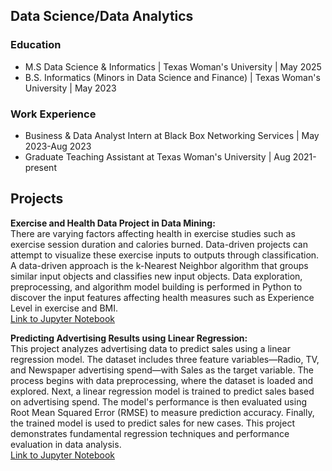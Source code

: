 ## Data Science/Data Analytics

### Education
* M.S Data Science & Informatics | Texas Woman's University | May 2025
* B.S. Informatics (Minors in Data Science and Finance) | Texas Woman's University | May 2023

### Work Experience
* Business & Data Analyst Intern at Black Box Networking Services | May 2023-Aug 2023
* Graduate Teaching Assistant at Texas Woman's University | Aug 2021-present

## Projects
**Exercise and Health Data Project in Data Mining:** <br>
There are varying factors affecting health in exercise studies such as exercise session duration and calories burned. Data-driven projects can attempt to visualize these exercise inputs to outputs through classification.  A data-driven approach is the k-Nearest Neighbor algorithm that groups similar input objects and classifies new input objects. Data exploration, preprocessing, and algorithm model building is performed in Python to discover the input features affecting health measures such as Experience Level in exercise and BMI. <br>
[Link to Jupyter Notebook](data-mining-fall2024/CSCI5833_CourseProject.ipynb)

**Predicting Advertising Results using Linear Regression:** <br>
This project analyzes advertising data to predict sales using a linear regression model. The dataset includes three feature variables—Radio, TV, and Newspaper advertising spend—with Sales as the target variable. The process begins with data preprocessing, where the dataset is loaded and explored. Next, a linear regression model is trained to predict sales based on advertising spend. The model's performance is then evaluated using Root Mean Squared Error (RMSE) to measure prediction accuracy. Finally, the trained model is used to predict sales for new cases. This project demonstrates fundamental regression techniques and performance evaluation in data analysis. <br>
[Link to Jupyter Notebook](machine-learning-fall2024/LinearRegression_BL.ipynb)
